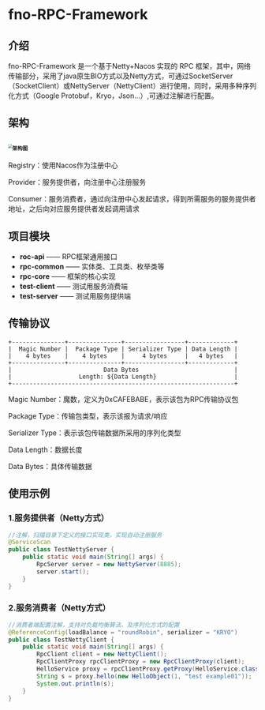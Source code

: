 # fno-RPC-Framework

## 介绍

fno-RPC-Framework 是一个基于Netty+Nacos 实现的 RPC 框架，其中，网络传输部分，采用了java原生BIO方式以及Netty方式，可通过SocketServer（SocketClient）或NettyServer（NettyClient）进行使用，同时，采用多种序列化方式（Google Protobuf，Kryo，Json...）,可通过注解进行配置。

## 架构

## 							<img src="D:\javaProjects\fno-RPC-Framework\img\架构图.jpg" alt="架构图" style="zoom: 50%;" />

Registry：使用Nacos作为注册中心

Provider：服务提供者，向注册中心注册服务

Consumer：服务消费者，通过向注册中心发起请求，得到所需服务的服务提供者地址，之后向对应服务提供者发起调用请求

## 项目模块

- **roc-api** —— RPC框架通用接口
- **rpc-common** —— 实体类、工具类、枚举类等
- **rpc-core** —— 框架的核心实现
- **test-client** —— 测试用服务消费端
- **test-server** —— 测试用服务提供端

## 传输协议

```
+---------------+---------------+-----------------+-------------+
|  Magic Number |  Package Type | Serializer Type | Data Length |
|    4 bytes    |    4 bytes    |     4 bytes     |   4 bytes   |
+---------------+---------------+-----------------+-------------+
|                          Data Bytes                           |
|                   Length: ${Data Length}                      |
+---------------------------------------------------------------+
```

Magic Number：魔数，定义为0xCAFEBABE，表示该包为RPC传输协议包

Package Type：传输包类型，表示该报为请求/响应

Serializer Type：表示该包传输数据所采用的序列化类型

Data Length：数据长度

Data Bytes：具体传输数据

## 使用示例

### 1.服务提供者（Netty方式）

```java
//注解，扫描目录下定义的接口实现类，实现自动注册服务
@ServiceScan
public class TestNettyServer {
    public static void main(String[] args) {
        RpcServer server = new NettyServer(8885);
        server.start();
    }
}
```



### 2.服务消费者（Netty方式）

```java
//消费者端配置注解，支持对负载均衡算法，及序列化方式的配置
@ReferenceConfig(loadBalance = "roundRobin", serializer = "KRYO")
public class TestNettyClient {
    public static void main(String[] args) {
        RpcClient client = new NettyClient();
        RpcClientProxy rpcClientProxy = new RpcClientProxy(client);
        HelloService proxy = rpcClientProxy.getProxy(HelloService.class);
        String s = proxy.hello(new HelloObject(1, "test example01"));
        System.out.println(s);
    }
}
```

